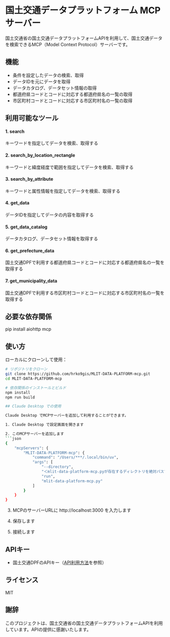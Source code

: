 # 国土交通データプラットフォーム MCP サーバー

国土交通省の国土交通データプラットフォームAPIを利用して、国土交通データを検索できるMCP（Model Context Protocol）サーバーです。

## 機能

- 条件を設定したデータの検索、取得
- データIDを元にデータを取得
- データカタログ、データセット情報の取得
- 都道府県コードとコードに対応する都道府県名の一覧の取得
- 市区町村コードとコードに対応する市区町村名の一覧の取得

## 利用可能なツール
#### 1. search

キーワードを指定してデータを検索、取得する

#### 2. search_by_location_rectangle

キーワードと緯度経度で範囲を指定してデータを検索、取得する

#### 3. search_by_attribute

キーワードと属性情報を指定してデータを検索、取得する

#### 4. get_data

 データIDを指定してデータの内容を取得する

#### 5. get_data_catalog

データカタログ、データセット情報を取得する

#### 6. get_prefecture_data

国土交通DPFで利用する都道府県コードとコードに対応する都道府県名の一覧を取得する

#### 7. get_municipality_data

国土交通DPFで利用する市区町村コードとコードに対応する市区町村名の一覧を取得する

## 必要な依存関係

pip install aiohttp mcp

## 使い方

ローカルにクローンして使用：

```bash
# リポジトリをクローン
git clone https://github.com/hrko9gis/MLIT-DATA-PLATFORM-mcp.git
cd MLIT-DATA-PLATFORM-mcp

# 依存関係のインストールとビルド
npm install
npm run build

## Claude Desktop での使用

Claude Desktop でMCPサーバーを追加して利用することができます。

1. Claude Desktop で設定画面を開きます

2. このMCPサーバーを追加します
```json
{
    "mcpServers": {
        "MLIT-DATA-PLATFORM-mcp": {
            "command": "/Users/***/.local/bin/uv",
            "args": [
                "--directory",
                "＜mlit-data-platform-mcp.pyが存在するディレクトリを絶対パスで指定＞"
                "run",
                "mlit-data-platform-mcp.py"
            ]
        }
    }
}
```

3. MCPのサーバーURLに http://localhost:3000 を入力します

4. 保存します

5. 接続します

## APIキー

- 国土交通DPFのAPIキー（[API利用方法](https://www.reinfolib.mlit.go.jp/help/apiManual/#titleApiApplication)を参照）

## ライセンス

MIT

## 謝辞

このプロジェクトは、国土交通省の国土交通データプラットフォームAPIを利用しています。APIの提供に感謝いたします。
